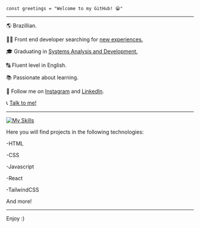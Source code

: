 
<code>const greetings = "Welcome to my GitHub! 😁"</code>

<hr>

<p>🌎 Brazillian.</p>
<p>👨‍💻 Front end developer searching for <a href="#">new experiences.</a></p>
<p>🎓 Graduating in <a href="#">Systems Analysis and Development.</a></p>
<p>🔠 Fluent level in English.</p>
<p>📚 Passionate about learning.</p>
<p>📱 Follow me on <a href="https://www.instagram.com/joaovb.dev/" target="_blank">Instagram</a> and <a href="https://www.linkedin.com/in/joão-vitor-borges-de-oliveira/" target="_blank">LinkedIn</a>.</p>
<p>📞 <a target="_blank" href="https://api.whatsapp.com/send/?phone=5534996607639&text&type=phone_number&app_absent=0">Talk to me!</a></p>
<hr>

[![My Skills](https://skillicons.dev/icons?i=html,css,js,tailwind,bootstrap,react,figma)](https://skillicons.dev)

Here you will find projects in the following technologies:
<p>-HTML</p> 
<p>-CSS</p> 
<p>-Javascript</p>
<p>-React</p>
<p>-TailwindCSS</p>
<p>And more!</p>

<hr>

Enjoy :)

